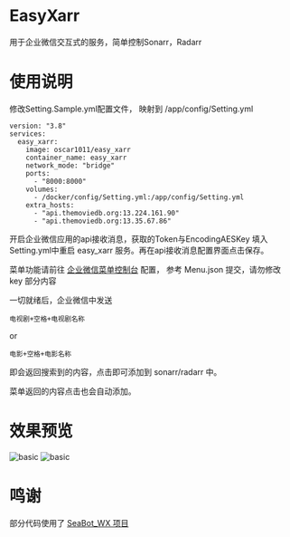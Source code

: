 # EasyXarr
用于企业微信交互式的服务，简单控制Sonarr，Radarr

# 使用说明
修改Setting.Sample.yml配置文件， 映射到 /app/config/Setting.yml

    version: "3.8"
    services:
      easy_xarr:
        image: oscar1011/easy_xarr
        container_name: easy_xarr
        network_mode: "bridge"
        ports:
          - "8000:8000"
        volumes:
          - /docker/config/Setting.yml:/app/config/Setting.yml
        extra_hosts:
          - "api.themoviedb.org:13.224.161.90"
          - "api.themoviedb.org:13.35.67.86"

开启企业微信应用的api接收消息，获取的Token与EncodingAESKey 填入Setting.yml中重启 easy_xarr 服务。再在api接收消息配置界面点击保存。

菜单功能请前往 [企业微信菜单控制台](https://open.work.weixin.qq.com/wwopen/devtool/interface?doc_id=10786) 配置，
参考 Menu.json 提交，请勿修改 key 部分内容

一切就绪后，企业微信中发送

    电视剧+空格+电视剧名称
or

    电影+空格+电影名称

即会返回搜索到的内容，点击即可添加到 sonarr/radarr 中。

菜单返回的内容点击也会自动添加。

# 效果预览
![basic](https://gitee.com/oscar1011/raw/raw/master/easyxarr/c9bfba2e983c2a37b05a9d948c5c5a6.jpg)
![basic](https://gitee.com/oscar1011/raw/raw/master/easyxarr/f0c832f0ed47bf45add370d179e273c.jpg) 



# 鸣谢
 部分代码使用了 [SeaBot_WX 项目](https://github.com/B1ue1nWh1te/SeaBot_WX)
